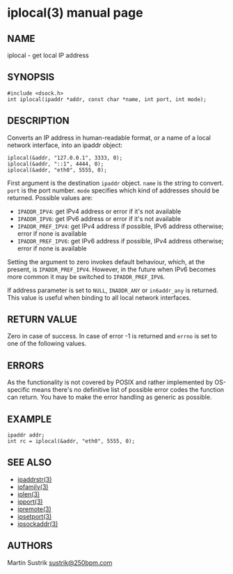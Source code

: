 # iplocal(3) manual page

## NAME

iplocal - get local IP address

## SYNOPSIS

```
#include <dsock.h>
int iplocal(ipaddr *addr, const char *name, int port, int mode);
```

## DESCRIPTION

Converts an IP address in human-readable format, or a name of a local network interface, into an ipaddr object:

```
iplocal(&addr, "127.0.0.1", 3333, 0);
iplocal(&addr, "::1", 4444, 0);
iplocal(&addr, "eth0", 5555, 0);
```

First argument is the destination `ipaddr` object. `name` is the string to convert. `port` is the port number. `mode` specifies which kind of addresses should be returned. Possible values are:

* `IPADDR_IPV4`: get IPv4 address or error if it's not available
* `IPADDR_IPV6`: get IPv6 address or error if it's not available
* `IPADDR_PREF_IPV4`: get IPv4 address if possible, IPv6 address otherwise; error if none is available
* `IPADDR_PREF_IPV6`: get IPv6 address if possible, IPv4 address otherwise; error if none is available

Setting the argument to zero invokes default behaviour, which, at the present, is `IPADDR_PREF_IPV4`. However, in the future when IPv6 becomes more common it may be switched to `IPADDR_PREF_IPV6`.

If address parameter is set to `NULL`, `INADDR_ANY` or `in6addr_any` is returned. This value is useful when binding to all local network interfaces.

## RETURN VALUE

Zero in case of success. In case of error -1 is returned and `errno` is set to one of the following values.

## ERRORS

As the functionality is not covered by POSIX and rather implemented by OS-specific means there's no definitive list of possible error codes the function can return. You have to make the error handling as generic as possible.

## EXAMPLE

```
ipaddr addr;
int rc = iplocal(&addr, "eth0", 5555, 0);
```

## SEE ALSO

* [ipaddrstr(3)](ipaddrstr.html)
* [ipfamily(3)](ipfamily.html)
* [iplen(3)](iplen.html)
* [ipport(3)](ipport.html)
* [ipremote(3)](ipremote.html)
* [ipsetport(3)](ipsetport.html)
* [ipsockaddr(3)](ipsockaddr.html)

## AUTHORS

Martin Sustrik <sustrik@250bpm.com>


